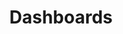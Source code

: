 ---
title: "Dashboards"
linkTitle: "Dashboards"
description: "This section includes all reference documentation for the {{% ctx %}} Innovation default set of Grafana dashboards."
weight: 10
---